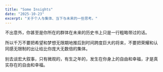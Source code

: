 ```yaml
---
title: "Some Insights"
date: "2025-10-23"
excerpt: "关于个人与集体、当下与未来的一些思考。"
---
```



不出意外，你甚至是你所在的群体在未来的历史书上只是一行粗略带过的话。

所以千万不要把希望和梦想无限期地推后到时间跨度巨大的将来，不要把荣耀和认同感无限制的出让给比你庞大无数倍的集体。

别去谈宏大叙事，只有微观的，有生之年的，发生在你身上的自由和幸福，才是真实存在的自由和幸福。
